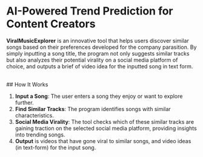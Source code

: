 # AI-Powered Trend Prediction for Content Creators

**ViralMusicExplorer** is an innovative tool that helps users discover similar songs based on their preferences developed for the company parasition. By simply inputting a song title, the program not only suggests similar tracks but also analyzes their potential virality on a social media platform of choice, and outputs a brief of video idea for the inputted song in text form.

<br>
## How It Works

1. **Input a Song**: The user enters a song they enjoy or want to explore further.
2. **Find Similar Tracks**: The program identifies songs with similar characteristics.
3. **Social Media Virality**: The tool checks which of these similar tracks are gaining traction on the selected social media platform, providing insights into trending songs.
4. **Output** is videos that have gone viral to similar songs, and video ideas (in text-form) for the input song.

